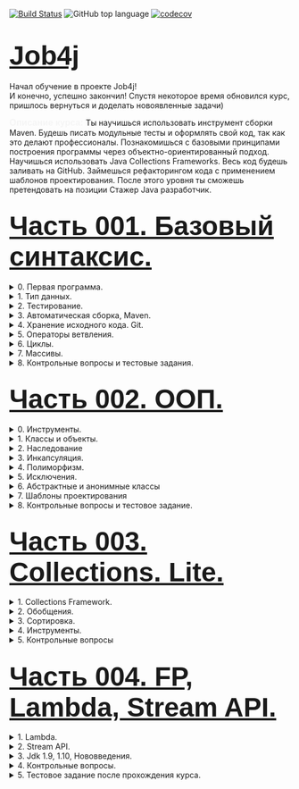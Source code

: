 [![Build Status](https://travis-ci.com/IuriyG/job4j.svg?branch=master)](https://travis-ci.org/IuriyG/job4j)
![GitHub top language](https://img.shields.io/github/languages/top/IuriyG/job4j?color=success)
[![codecov](https://codecov.io/gh/IuriyG/job4j/branch/master/graph/badge.svg)](https://codecov.io/gh/IuriyG/job4j)

  # <font size="10" color="#03A9F4" face="Arial">[Job4j](https://job4j.ru "Обучение и трудоустройство Java-программистов от Junior до Senior.")</font>

Начал обучение в проекте Job4j!  
И конечно, успешно закончил!
Спустя некоторое время обновился курс, пришлось вернуться и доделать новоявленные задачи) 

<font size="3" color="#F5F5F5" face="Arial"> <b>Описание курса: </b> </font>
Ты научишься использовать инструмент сборки Maven. Будешь писать модульные тесты и оформлять свой код, 
так как это делают профессионалы. Познакомишься с базовыми принципами построения программы через 
объектно-ориентированный подход. Научишься использовать Java Collections Frameworks. 
Весь код будешь заливать на GitHub. Займешься рефакторингом кода с применением шаблонов проектирования. 
После этого уровня ты сможешь претендовать на позиции Стажер Java разработчик.



## <font size="8" color="#03A9F4" face="Arial">[Часть 001. Базовый синтаксис.](https://github.com/IuriyG/job4j/tree/master/chapter_001/src/main/java/ru/job4j) </font>



<details><summary>0. Первая программа.</summary>

        JDK.
        IDEA.
        Первая задача.
        Разбор первой программы.
        Заголовок в файле java.

</details>

<details><summary>1. Тип данных.</summary>

* Определите тип данных для переменных.
* Переменные.

* <details><summary> Элементарный калькулятор.</summary>

        package ru.job4j.converter;

        public class Converter {
          public static int rubleToEuro(int value) {
            return value / 70;
          }
          public static int euroToRuble(int value) {
            return value * 70;
          }
          public static int rubleToDollar(int value) {
            return value / 60;
          }
          public static int dollarToRuble(int value) {
            return value * 60;
          }
          public static void main(String[] args) {
            int euro = rubleToEuro(140);
            int dollar = rubleToDollar(120);
            int rubleFromEuro = euroToRuble(2);
            int rubleFromDollar = dollarToRuble(2);
            System.out.println("140 rubles are " + euro + " euro ");
            System.out.println("2 euro are " + rubleFromEuro + " rubles ");
            System.out.println("120 rubles are " + dollar + " dollars ");
            System.out.println("2 dollar are " + rubleFromDollar + " rubles ");
          }
        }
    </details>

* <details><summary>Конвертер валюты.</summary>

        package ru.job4j.converter;

        public class Converter {
          public static int rubleToEuro(int value) {
            return value / 70;
          }
          public static int euroToRuble(int value) {
           return value * 70;
          }
          public static int rubleToDollar(int value) {
            return value / 60;
          }
          public static int dollarToRuble(int value) {
            return value * 60;
          }
          public static void main(String[] args) {
            int euro = rubleToEuro(140);
            int dollar = rubleToDollar(120);
            int rubleFromEuro = euroToRuble(2);
            int rubleFromDollar = dollarToRuble(2);
            System.out.println("140 rubles are " + euro + " euro ");
            System.out.println("2 euro are " + rubleFromEuro + " rubles ");
            System.out.println("120 rubles are " + dollar + " dollars ");
            System.out.println("2 dollar are " + rubleFromDollar + " rubles ");
          }
        }
  </details>

* [Идеальный вес.](https://github.com/IuriyG/job4j/blob/master/chapter_001/src/main/java/ru/job4j/calculator/Fit.java)
* [Расстояние между точками в системе координат.](https://github.com/IuriyG/job4j/blob/master/chapter_001/src/main/java/ru/job4j/condition/Point.java)
* [Стороны прямоугольника.](https://github.com/IuriyG/job4j/blob/master/chapter_001/src/main/java/ru/job4j/condition/SqArea.java)
* [Площадь треугольника.](https://github.com/IuriyG/job4j/blob/master/chapter_001/src/main/java/ru/job4j/condition/TrgArea.java)

</details>

<details><summary>2. Тестирование.</summary>

* [Что такое тестирование.](https://github.com/IuriyG/job4j/blob/master/chapter_001/src/main/java/ru/job4j/converter/Converter.java)
* [Модульные тесты.](https://github.com/IuriyG/job4j/blob/master/chapter_001/src/test/java/ru/job4j/converter/ConverterTest.java)
* [Тесты для идеального веса.](https://github.com/IuriyG/job4j/blob/master/chapter_001/src/test/java/ru/job4j/calculator/FitTest.java)
* <details><summary>Тесты для расстояния между точками.</summary>

        package ru.job4j.condition;

        import org.junit.Assert;
        import org.junit.Test;

        public class PointTest {

        @Test
        public void distance() {
          int in = 0;
          int in2 = 0;
          int in3 = 2;
          int in4 = 0;
          int expected = 2;
          double out = Point.distance(in, in2, in3, in4);
          Assert.assertEquals(expected, out,0.01);
          }
        }
  </details>

* <details><summary>Тесты для стороны прямоугольника.</summary>

        package ru.job4j.condition;

        import org.junit.Assert;
        import org.junit.Test;

        public class SqAreaTest {

        @Test
        public void square() {
          int in = 6;
          int in2 = 2;
          int expected = 2;
          double out = SqArea.square(in, in2);
          Assert.assertEquals(expected, out, 0.01);
          }
        }
  </details>

</details>

<details><summary>3. Автоматическая сборка, Maven.</summary>

        Установить и настроить Maven 3.
        Подключить сборщик Maven.
        Зависимости.
        Maven c множественными модулями.
        Интеграция Maven и IDEA.

</details>

<details><summary>4. Хранение исходного кода. Git.</summary>

        Установить и настроить msysgit.
        Завести новую учетную запись и репозиторий под курс.
        Репозиторий — привязка к github.  
        Коммиты на решения задач.
        Git с разных компьютеров.
        Интеграция Git и IDEA.

</details>

<details><summary>5. Операторы ветвления.</summary>

* [Операторы ветвлений.](https://github.com/IuriyG/job4j/commit/1ff82b02529a0264af7f862ae94a3b7c97ac571f)
* [Глупый бот](https://github.com/IuriyG/job4j/commit/1ff82b02529a0264af7f862ae94a3b7c97ac571f)
* [Максимум из двух чисел.](https://github.com/IuriyG/job4j/blob/master/chapter_001/src/main/java/ru/job4j/condition/Max.java)
* [А существует ли треугольник?](https://github.com/IuriyG/job4j/commit/4c7ed006a563cfdad0589bf3d9bf64cdd1a451ce)
* [Максимум из трех чисел.](https://github.com/IuriyG/job4j/commit/503243e92fa20896e7715a629c0fa6d4e43afeca)
* [Отладка программы в IDEA.](https://github.com/IuriyG/job4j/commit/187733e95bb10eec59d20fde69cc0f413cc298ac)

</details>

<details><summary>6. Циклы.</summary>

* Теория.
* [Подсчет суммы чётных чисел в диапазоне.](https://github.com/IuriyG/job4j/commit/27af6c9c2d75f57e25ae173971ac7b66515a9ac2)
* [Создать программу, вычисляющую факториал.](https://github.com/IuriyG/job4j/commit/bd4b5d1c57c6b4eee962dea0d04550f700b2c819)
* [Построить шахматную доску в псевдографике.](https://github.com/IuriyG/job4j/commit/a5201b9441d691e5e8f28bef3367fc2b0c79a89e)
* [Протеиновая диета.](https://github.com/IuriyG/job4j/commit/f30d371b75e88de6aedb50a4166eb614fe429f5d)
* [Простое число.](https://github.com/IuriyG/job4j/commit/6be8d02c9ea25ff853d76520e7c01bd3fef7d1f1)
* [Простые числа.](https://github.com/IuriyG/job4j/commit/e9f9ad026b4daada475bd853983627a3fb04b6df)
* [Ипотека.](https://github.com/IuriyG/job4j/commit/3f2c5d9f630575790fbc8a2f403a9a7a61b15f6e)
* [JavaDoc. Code convention.](https://github.com/IuriyG/job4j/commit/aa91752a14900d1b121fcafc1e481160ec086184)
* [Крест в псевдографике.](https://github.com/IuriyG/job4j/commit/49ad9c502b2a9d450ef5fa015d4332a39341dc9a)

</details>

<details><summary>7. Массивы.</summary>

* Теория.
* [Заполнить массив степенями чисел.](https://github.com/IuriyG/job4j/commit/71d93de7f8ed1c62c95dede382618f67be2a9a45)
* [Классический поиск перебором.](https://github.com/IuriyG/job4j/commit/f7407f300b1677c0a0337798d4c4650db74fff25)
* [Перевернуть массив.](https://github.com/IuriyG/job4j/commit/5f1e199a22ec2a991d0811d60b1437eeba4cc30d)
* [Массив заполнен true или false.](https://github.com/IuriyG/job4j/commit/6938ae8ab5a8b039f1b78c93873a4c7f94c62080)
* [Слово начинается с ...](https://github.com/IuriyG/job4j/commit/5c3d69f24347c01f0ac6462de16b14744d51decd)
* [Слово заканчивается с ...](https://github.com/IuriyG/job4j/commit/1df84e70256507547877afa1f40821a9db5d0b42)
* [Поиск индекса в диапазоне.](https://github.com/IuriyG/job4j/commit/edb15afad899b2d8067d3098a4524c6fff03a566)
* [Поиск минимального числа в массиве.](https://github.com/IuriyG/job4j/commit/d8eb240dd4e22c9e22588ceb497ed54be81b1041)
* [Поиск минимума в диапазоне.](https://github.com/IuriyG/job4j/commit/399e5f27e725b3ce7c39842140d73de2532a5dc9)
* [Сортировка выборкой.](https://github.com/IuriyG/job4j/commit/6a2d890546b488982461db3606f8e75fbaf39c55)
* [Двухмерный массив. Таблица умножения.](https://github.com/IuriyG/job4j/commit/a5d8f1219dd25198d09d44d96e773cdd7ee093ae)
* [Выигрышные комбинации в сокобан.](https://github.com/IuriyG/job4j/commit/bf836ddca012ccb4e316e381dda75c3754b043b3)
* [Дефрагментация массива.](https://github.com/IuriyG/job4j/commit/d30a78cb6d3992af065b7314548c66e247b6998a)
* Checkstyle.

</details>

<details><summary>8. Контрольные вопросы и тестовые задания.</summary>

* <details><summary>Сдача теории.</summary>

      Вопросы. 
        1. Что такое виртуальная машина?
        2. К какому типу языка программирования относится Java?
        3. Из каких компонентов состоит Java (JDK, JRE, JVM)?
        4. Для чего используется JDK?
        5. Для чего используется JRE? 
        6. Для чего используется VM?
        7. Расскажите про примитивные типы.
        8. Опишите шаги для компиляции и запуска приложения в консоли (javac java).
        9. Что такое "оператор условия"?
        10. Какие типы операторов условия существуют?
        11. Расскажите про булевы операции || &&?  Расскажите элементы таблицы истинности?
        12. Что такое тернарное условие?
        13. Что такое циклы и для чего они используются?
        14. Для чего используется цикл for?
        15. Для чего используется цикл foreach?
        16. Для чего используется цикл while?
        17. Для чего используется цикл do while?
        18. Что такое массив?
        19. Как создать массив?
        20. Как присвоить значение ячейке массива?
        21. Как можно пройти по всем элементам массива?
        22. Как можно найти элемент в массиве?
        23. Что будет, если записывать элемент по индексу -1?
        24. Как удалить ячейку в массиве?
        25. Как отредактировать ячейку в массиве?

* [Тестовое задание: Объединить два массива.](https://github.com/IuriyG/job4j/commit/d9b0b7fc2b4ae21c9a59ac181ad2b4593cad70ab)
* [Тестовое задание: Сокобан.](https://github.com/IuriyG/games_oop_javafx/commit/372d19328e6dab204c496ff8c4871197c3c1fc35)

</details>

  </details>



## <font size="8" color="#03A9F4" face="Arial">[Часть 002. ООП.](https://github.com/IuriyG/job4j/tree/master/chapter_002/src/test/java/ru/job4j) </font>



<details><summary>0. Инструменты.</summary>

* <details><summary>Качество кода.</summary>

  * [Создание модуля maven.](https://github.com/IuriyG/job4j/commit/b1ebce1cc5c7438dad17aa4efdbde827199a6127)
  * [Чтение кода и базовые ошибки.](https://github.com/IuriyG/job4j/commit/f57bb7ffd7d6d672cb0c53c67adc4a5bd3a72d3d)

  </details>

* <details><summary>Git.</summary>

  * [Ветки.](https://github.com/IuriyG/job4j/commit/cfa1558c010af7557c73c097bfd2f55b54afe629)
  * [Ветки в IDEA.](https://github.com/IuriyG/job4j/commit/0243bad8dcc65fbb901e407bdc2062101863e872)
  * [Объединение нескольких коммитов.](https://github.com/IuriyG/job4j/commit/acd4cb15a26f9bdab522a4b17ee209100ac6641a)
  * [Слияние веток.](https://github.com/IuriyG/job4j/commit/3a2534e208300869c178c489b2422b324c0108d6)
  * [Конфликты слияния.](https://github.com/IuriyG/job4j/commit/62b113f3fef56b44347489726cb06c073a7b64f0)
  * [Удаление ветки и создание ветки из коммита.](https://github.com/IuriyG/job4j/branches)

  </details>

* <details><summary>Отладка.</summary>

      Дебаг в IDEA.

  </details>

  </details>

<details><summary>1. Классы и объекты.</summary>

* Теория.
* [Создание объекта.](https://github.com/IuriyG/job4j/commit/6a566332f0d82436a45604b60b3d4e08d0d210df)
* [Вызов метода объекта.](https://github.com/IuriyG/job4j/commit/3c3e4356324ffaaab335dbe30b1554eb6e16b41b)
* [Вызов метода с аргументами.](https://github.com/IuriyG/job4j/commit/50142df85b1dc9d8e492584f74cf77404806b953)
* [Вызов метод с возвращаемым типом.](https://github.com/IuriyG/job4j/commit/4dd833800929161605a31cb95f2583b1b95aeab5)
* [Поля объекта.](https://github.com/IuriyG/job4j/commit/53cefe5ce0cf091cf272053e86f84c8c95e95778)
* [Взаимодействие объектов.](https://github.com/IuriyG/job4j/commit/b3a94d98fa8fb559963b03b45fa20c43fbf0f54f)
* [Состояние объекта.](https://github.com/IuriyG/job4j/blob/5c66331cc40ae5df2913e2dfb4a5ebd200cbe0a5/chapter_001/src/main/java/ru/job4j/oop/Battery.java)
* [Рефакторинг — Расстояние между точками.](https://github.com/IuriyG/job4j/commit/d5bc899704626bff425571d228400be4ec7c504d)
* [Рефакторинг — Площадь треугольника.](https://github.com/IuriyG/job4j/commit/5857774651d6ae2fd456a8649b1598f982b0ab28)
* [Перегрузить метод max для трех чисел.](https://github.com/IuriyG/job4j/commit/66c272bebd29e874c83670169a7ef701ffeeaedc)
* [Расстояние между точками в трехмерном пространстве.](https://github.com/IuriyG/job4j/commit/6f3e96c24e7fb61a673ff0d23fd25d3f4226cd81)
* Локальные переменные и поля.
* Зона видимости переменных.

</details>

<details><summary>2. Наследование</summary>

* Теория.
* [Конструктор по умолчанию.](https://github.com/IuriyG/job4j/commit/f420d24e1a709d9041628bf154737ca0bf0de71b)
* [Перегрузка конструктора.](https://github.com/IuriyG/job4j/commit/9fc99486238eb9f541e40d050681b54fede19231)
* [Реализация профессий в коде.](https://github.com/IuriyG/job4j/commit/a94d74493931f67c96e3f6644cb375ca2e419256)
* [Переопределение.](https://github.com/IuriyG/job4j/commit/779e88a94d371bf7489bb09fff635b75e7039dbc)
* [Аннотация @Override.](https://github.com/IuriyG/job4j/commit/603496b9b6e260769c1fece04c1dafaec6f8344c)

</details>

<details><summary>3. Инкапсуляция.</summary>

* [Теория.](https://github.com/IuriyG/job4j/blob/1e40893ad747eebd28285183e68ea189216eaa68/chapter_001/src/main/java/ru/job4j/encapsulation/Config.java)
* Общая задача на второй модуль.
* [Модель данных.](https://github.com/IuriyG/job4j/blob/bb67f2686ce1ecf2335f8fa18870a4a96c8ec023/chapter_001/src/main/java/ru/job4j/pojo/College.java)
* [Массивы и модели.](https://github.com/IuriyG/job4j/commit/50f9639ea30eac74be4399b806ee99139d4d37ab)
* [Удаление моделей из массива.](https://github.com/IuriyG/job4j/commit/844e4402b626e0f1192ec143eebd8a4d2e528846)
* Сравнение моделей. Метод equals.
* [Реализовать класс Tracker.](https://github.com/IuriyG/job4j/commit/c7bf953bbff74de6fe6fe4dd37852f3916ffef4f)

</details>

<details><summary>4. Полиморфизм.</summary>

* Теория.
* [Чтение из консоли. Класс Scanner.](https://github.com/IuriyG/job4j/commit/992aa46d340253e54b222a148949a4d6628fbbbd)
* [Scanner и чтение числа из консоли.](https://github.com/IuriyG/job4j/blob/a5fb220413b34d797b6c3b1a9a07b2f2a9cdd933/chapter_001/src/main/java/ru/job4j/io/Matches.java)
* [Реализация класса StartUI.](https://github.com/IuriyG/job4j/commit/2b5885300f07f255176e6472289b9986b9da5230)
* [Интерфейс Input.](https://github.com/IuriyG/job4j/blob/1d85898e9b/chapter_001/src/main/java/ru/job4j/poly/Bus.java)
* [Приведение типов. Повышение типа и понижение типа.](https://github.com/IuriyG/job4j/commit/b476be5fe00441e9d04a7e24e33b2c950598cbbc)
* Зависимости классов.
* [Разрыв зависимости StartUI от Scanner.](https://github.com/IuriyG/job4j/commit/64ca3f4587a234971740fe74aae699c24b241129)
* [Статические методы.](https://github.com/IuriyG/job4j/commit/4e9094bc89f02bd0d1ba5791d9715ece20ffc5b5)
* [Input и полиморфизм.](https://github.com/IuriyG/job4j/commit/f844f67043781cc4cf2b10ad40abc073d5520959)
* [Тестирование. Подготовка данных.](https://github.com/IuriyG/job4j/commit/ef42fe4319c9bc8c353026f8b8096fa86b95c509)
* [Создания Manifest для проекта Tracker.](https://github.com/IuriyG/job4j/commit/16748e777f515be00751bea94122b2f6c7dcf70c)
* [Шаблон проектирования — Стратегия.](https://github.com/IuriyG/job4j/commit/84fc927ebbdfc6924cc4e6e6a13d38ab12b0a358)
* [Реализация меню за счет шаблона стратегия.](https://github.com/IuriyG/job4j/commit/5724cbf36cc3e7c0156dfc2161151541f7b5ed73)
* [Написать тесты на StartUI.](https://github.com/IuriyG/job4j/commit/1cee9d13ddd5d60f949c7270d46189afa089ec6c)
* [Рефакторинг теста @Before @After.](https://github.com/IuriyG/job4j/commit/e877671ad9a7999903961ba6c8a1ce2a43555bb9)
* [Тесты вывода на консоль в StartUI.](https://github.com/IuriyG/job4j/commit/8ea012a1855f3467c2498fc4e24af24be5a24cb1)

</details>

<details><summary>5. Исключения.</summary>

* [Теория.](https://github.com/IuriyG/job4j/commit/7bf6794e1c7de2002d0119bdb7d2d4a29ea2406a)
* [Обеспечить бесперебойную работу приложения Tracker.](https://github.com/IuriyG/job4j/commit/79d9e9f48e5a7f265bab96d4601bbdbaca62d668)
* [Рефакторинг — Шаблон Декоратор для валидатора.](https://github.com/IuriyG/job4j/commit/90c056949c23e0d00597c0ee98730db96ccb6c07)
* [if-else-throw.](https://github.com/IuriyG/job4j/commit/85b980cceb956732be88c73a51aed4cc254d6ff2)

</details>

<details><summary>6. Абстрактные и анонимные классы</summary>

        Теория.
        Рефакторинг — Перенести общие методы в абстрактный класс.

</details>

<details><summary>7. Шаблоны проектирования</summary>

* Наследование, композиция и агрегация.
* [Singleton.](https://github.com/IuriyG/job4j/commit/2e5194c4df6b7e4975b26ac08329676535bd2b69)
* Фабричный метод, абстрактная фабрика.

</details>

<details><summary>8. Контрольные вопросы и тестовое задание.</summary>

* [Каркас шахматной доски.](https://github.com/IuriyG/games_oop_javafx/commit/650566718eec5f27b099292b417a82ac7751e26c)

* <details><summary>Сдача теории.</summary>

      Вопросы.
        1. Что такое ООП?        
        2. Базовые концепции ООП?
        3. Укажите из каких элементов состоит класс.
        4. Что такое конструктор?
        5. Можно ли наследовать конструктор?
        6. Что такое перегрузка конструктора?
        7. Что такое статический метод?
        8. Что такое не статический метод?
        9. Для чего используется ключевое слово this?
        10. Какой класс является базовый родительным классов для всех классов?
        11. Что такое наследование? Приведите примеры из реальной жизни.
        12. Опишите процесс создания нового объекта.
        13. Как вызвать метод из родительского класса?
        14. Что такое переопределение метода?
        15. Можно ли переопределить статический метод?
        16. Что такое виртуальная функция и используются ли они в Java?
        17. Что такое перегрузка метода?
        18. Можно ли изменить тип возвращаемых данных при перегрузке метода?
        19. Что такое множественное наследование? Как его можно реализовать в Java.
        20. Что такое полиморфизм? Приведите примеры из реальной жизни.
        21. Что такое инкапсуляция?
        22. Как реализована инкапсуляция в Java? 
        23. Можно ли применить модификаторы доступ к конструкторам?
        24. Что такое интерфейс?
        25. Какие типы исключительных ситуаций бывают?
        26. Назовите основные методы класса Object?
        27. Что такое шаблоны проектирования?
        28. Объясните шаблон - декоратор.
        29. Объясните шаблон - стратегия.

</details>
</details>



## <font size="8" color="#03A9F4" face="Arial">[Часть 003. Collections. Lite.](https://github.com/IuriyG/job4j/tree/master/chapter_003/src/main/java/ru/job4j) </font>



<details><summary>1. Collections Framework.</summary>

* [Знакомство с коллекциями. ArrayList.](https://github.com/IuriyG/job4j/commit/b156c0553f7a87522e99fab0272eed50764da1c9)
* [Телефонный справочник на базе ArrayList.](https://github.com/IuriyG/job4j/commit/baec4bd40b89b940fb85f0cddc9e28c394d37872)
* [Очередь с приоритетом на LinkedList.](https://github.com/IuriyG/job4j/commit/ba134f8c663aa1450d6497fc8b40e2ea41653993)
* [Конвертация ArrayList в двухмерный массив.](https://github.com/IuriyG/job4j/commit/336f85238f7584514bf513d6320cf0dbd2a1fd0f)
* [Конвертация двумерного массива в ArrayList.](https://github.com/IuriyG/job4j/commit/5c9b3be314dbc1327f508bf3b7dbbca824b5a404)

</details>

<details><summary>2. Обобщения.</summary>

* [Знакомство с коллекциями. HashSet.](https://github.com/IuriyG/job4j/commit/7a2192554a3e86d00e1abeee6dccbcb4ca637a14)
* [Конвертация листа массивов в один лист Integer.](https://github.com/IuriyG/job4j/commit/7ac5744e81874fd2da6ab775d5d703eaca5e002c)
* [Написать программу преобразования List в Map.](https://github.com/IuriyG/job4j/commit/f92c535809b4822eb49b4480f57fab1e2cc9b9e1)
* [Изменить программу Tracker из 2-го модуля.](https://github.com/IuriyG/job4j/commit/3e5c97a87ca7c162969db1d0d727ab42a0f4d2c5)

</details>

<details><summary>3. Сортировка.</summary>

* [Теория.](https://github.com/IuriyG/job4j/commit/6aab12aa3314d149287b588f8750fa1aaecbea04)
* [Организовать сортировку User.](https://github.com/IuriyG/job4j/commit/84b1faf4c355683a4e0c044aec9d97e0140855f5)
* [Сортировка User с использованием Comparator.](https://github.com/IuriyG/job4j/commit/b4f738005ac1d535cd897fd97363e130bdede5f7)
* [Компаратор для строк.](https://github.com/IuriyG/job4j/commit/ccbd973c0b7e07a771bee830c2d58587280b6346)

</details>

<details><summary>4. Инструменты.</summary>

* JaCoCo. Процент покрытие тестами.
* [Travis CI.](https://github.com/IuriyG/job4j/commit/774580d0f879bbc782a23da2db83d964fdf09145)

</details>

<details><summary>5. Контрольные вопросы</summary>

* Peer review.
* [Банковские переводы.](https://github.com/IuriyG/job4j/commit/3ea745f8cd88956ddd3deaafe99967ef1e79a24a)

* <details><summary>Сдача теории.</summary>

      Вопросы.
        1. Что такое "коллекция". 
        2. Перечислите основные методы из интерфейса java.util.Collection.
        3. Назовите преимущества использования коллекций.
        4. Какие данные могут хранить коллекции?
        5. Какие есть типы коллекций? Как они характеризуются?
        6. Назовите основные реализации List, Set, Map.
        7. В чём отличие ArrayList от LinkedList?
        8. В чём отличие HashSet от TreeSet?
        9. В чём отличие Set от Map?
        10. Как задается порядок следования объектов в коллекции, как отсортировать коллекцию?
        11. Чем отличается Comparable от Comparator?
        12. Что такое сортировка по принципу Natural Order?
        13. Что такое equals и hashcode?
        14. Какие есть способы перебора всех элементов List?
        15. Как реализован цикл foreach?
        16. В чем разница между Iterator и Iterable?
        17. Как происходит удаление элементов из ArrayList?
        18. Как происходит удаление элементов из LinkedList?

</details>
</details>



## <font size="8" color="#03A9F4" face="Arial">[Часть 004. FP, Lambda, Stream API.](https://github.com/IuriyG/job4j/tree/master/chapter_004/src/main/java/ru/job4j) </font>



<details><summary>1. Lambda.</summary>

* Функциональные интерфейсы.
* [Ссылки на методы.](https://github.com/IuriyG/job4j/commit/5f9081929a906e939619b038ea469da45973937f)
* [Зона видимости в лямбда-выражении и исключения.](https://github.com/IuriyG/job4j/commit/00916e8d56b86e773d787217b997198d63166c73)
* [Подсчет функции в диапазоне.](https://github.com/IuriyG/job4j/commit/319ebd6d8addc257e38346cbf80af3f4f0cbaf37)
* [Функции высшего порядка.](https://github.com/IuriyG/job4j/commit/5dfd713be88f9bdcb926fea76e2fcfa598934ee4)

</details>

<details><summary>2. Stream API. </summary>

* [Теория.](https://github.com/IuriyG/job4j/commit/1215063d2200fee4658b7bf12d7f09ab695ded15)
* [Фильтрация учеников.](https://github.com/IuriyG/job4j/commit/925c7c266e321e18e2790307072c1834ce054105)
* [Список адресов.](https://github.com/IuriyG/job4j/commit/84586b027a55c3ddfeb7db706360ae4dbe190669)
* [Уникальность элементов и сортировка.](https://github.com/IuriyG/job4j/commit/c5b0b5b9a7b44f030bfb52ad5f4dd9c3e23c9eca)
* [Преобразование List в Map.](https://github.com/IuriyG/job4j/commit/71041489b3ba82fac161e1e08252fc5ea25f45c3)
* [Преобразование матрицы чисел в список чисел.](https://github.com/IuriyG/job4j/commit/c955aca5e2ec287f3fdb78f24b5791ec321bdf45)
* <details><summary>Тестовое задание из модуля коллекции Lite переделать на Stream API.</summary>

  * [Метод findByPassport();](https://github.com/IuriyG/job4j/commit/bd4f8205e019d33a14387f7b7a119b746922ee71)
  * [Метод findByRequisite();](https://github.com/IuriyG/job4j/commit/5ab9bd60f857501a7f2c5df919ab3d36e172164c)

</details>
</details>

<details><summary>3. Jdk 1.9, 1.10, Нововведения.</summary>

* [Stream API улучшения.](https://github.com/IuriyG/job4j/commit/c36b22fac65100d277baf5b06767394d990b2e67)
* [Collection API Улучшения.](https://github.com/IuriyG/job4j/commit/afbf9d97f4d3cd638a4febb8aab5d940921ec883)
* [Local-Variable Type Inference.](https://github.com/IuriyG/job4j/commit/5e5fa2c4257e3a2e993af74b1e931a560ee0e6e4)

</details>

<details><summary>4. Контрольные вопросы.</summary>

* [Реализовать класс для подсчета статистики по аттестатам учеников.](https://github.com/IuriyG/job4j/commit/7cd2f583a11afe8e29fabdb38bcefcbe33a69220)
* <details><summary>Сдача теории.</summary>

      Вопросы.
        1. Что такое lambda-выражение?      
        2. Что такое функциональные интерфейсы?
        3. Перечислите функциональные интерфейсы из пакета java.util.function.
        4. Что такое функции высшего порядка?
        5. Какие функциональные интерфейсы из пакета java.util.function поддерживают функции высшего порядка?
        6. Что такое ссылки на методы?
        7. Что такое ссылки на конструкторы?
        8. Расскажите о зоне видимости переменных в lambda - выражениях?
        9. Как быть в ситуации, если внутри lambda - выражении операторы могут выкинуть исключение?
        10. Что такое Stream API?
        11. Расскажите, какой шаблон проектирования используется внутри Stream API?
        12. Перечислите конвейерные методы Stream API.
        13. Перечислите терминальные методы Stream API.
        14. Что такое ленивая загрузка?
        15. Что делает метод filter?
        16. Что делает метод map.
        17. Что делает метод flatMap?
        18. Что делает метод collect?
        19. Что делает метод reduce?
        20. Что делает метод findFirst?
        21. Возможно ли прервать выполнение потока по аналогии с break?
        22. Возможно ли пропустить элемент потока по аналогии с continue?
        23. Что такое Optional?
        24. Перечислите методы Optional?
        25. Расскажите про фабричные методы List.of, Set.of, Map.of?
        26. Для чего используется ключевое слово var?
        27. В каких случаях можно использовать var?

</details>
</details>

<details><summary>5. Тестовое задание после прохождения курса.</summary>

* [EasyStream.](https://github.com/IuriyG/job4j/commit/cf76ef208621b688008f348c676145b769e68438)

</details>
